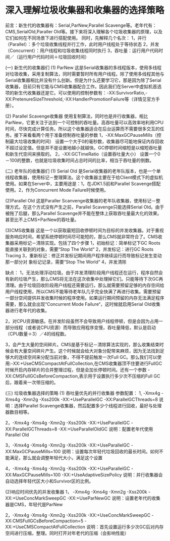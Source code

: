 # 深入理解垃圾收集器和收集器的选择策略



前言：新生代的收集器有：Serial,ParNew,Parallel Scavenge等。老年代有：CMS,SerialOld,Paraller Old等。接下来将深入理解各个垃圾收集器的原理，以及它们如何在不同场景下进行搭配使用。
同时，先解释几个名次：
1，并行（Parallel）：多个垃圾收集线程并行工作，此时用户线程处于等待状态
2，并发（Concurrent）：用户线程和垃圾收集线程同时执行
3，吞吐量：运行用户代码时间／（运行用户代码时间＋垃圾回收时间）

(一) 新生代的收集器们
(1) ParNew
这是Serial收集器的多线程版本，使用多线程对垃圾收集，采用复制算法，同时需要暂时所有用户线程。除了使用多线程其他与Serial收集器相比并没有什么创新。但是为什么还要学习它，那是因为除了Serial收集器，目前只有它能与CMS收集器配合工作。因此我们在Server中虚拟机首选项的新生代收集器还是它。可以使用的控制参数有：-XX:SurvivorRatio,-XX:PretenureSizeThreshold,-XX:HandlerPromotionFailure等（详情见官方手册）。

(2) Parallel Scavenge收集器
使用复制算法，同时也是并行收集器，相比ParNew，它更关注于达到一个可控制的吞吐量。高吞吐量可以高效率地利用CPU时间，尽快完成计算任务。所以这个收集器适合在后台运算而不需要很多交互的任务。接下来看看两个用于准备控制吞吐量的参数
1，-XX:MaxGCPauseMills（控制最大垃圾收集的时间）
设置一个大于0的毫秒数，收集器尽可能地保证内存回收不超过设定值。但是并不是设置地越小就越快。GC停顿时间缩短是以缩短吞吐量和新生代空间来换取的。
2，-XX:GCTimeRatio（设置吞吐量大小）
设置一个0－100的整数，也就是垃圾收集时间占总时间的比率，相当于吞吐量的倒数。

(二) 老年队的收集器们
(1) Serial Old
是Serial收集器的老年队版本，也是一个单线程收集器，使用标记－整理算法。这个收集器主要在于给Client模式下的虚拟机使用。如果在Server中，主要用途是：1，在JDK1.5前和Parallel Scavenge搭配使用。2，作为Concurrent Mode Failure时候使用。

(2)Parallel Old
这是Paraller Scanvenge收集器的老年队收集器，使用标记－整理方式。在这个方式没有产生之前，Parallel Scavenge只能选择Serial Old。由于被拖了后腿，那么Parallel Scavenge并不能在整体上获取吞吐量最大化的效果。甚至比不上CMS+ParNew的吞吐量。

(3)CMS收集器
这是一个以获取最短回收停顿时间为目标的并发收集器。对于重视服务响应时间，希望系统停顿时间尽可能短的，那么CMS就非常符合了。CMS收集器采用标记－清除实现。包括了四个步骤
1，初始标记：简单标记下GC Roots能直接关联到的对象，需要“Stop The World“
2，并发标记：进行GC Roots Tracing
3，重新标记：修正并发标记期间用户程序继续运行而导致标记发生变动那一部分对 象标记记录，需要“Stop The World“
4，并发清除

缺点：
1，无法处理浮动垃圾。由于并发清理阶段用户线程还在运行，程序自然会有新的垃圾产生，那么CMS将无法在这次收集中处理掉它们。只能等待下次GC再清理。由于垃圾回收阶段用户线程还需要运行。那么就需要预留足够的内存空间给用户线程使用，所以CMS不能等待老年队几乎完全快满了再进行收集。需要预留一部分空间提供并发收集时候的程序使用。如果运行期间预留的内存无法满足程序需要，那么就会出现“Concurrent Mode Failure“，这时候就启用Serial Old收集器进行老年代的收集。

2，对CPU资源敏感。在并发阶段虽然不会导致用户线程停顿，但是会因为占用一部分线程（或者说CPU资源）而导致应用程序变慢，吞吐量降低，默认是启动（CPU数量＋3）／4的线程数。

3，会产生大量的空间碎片。CMS是基于标记－清除算法实现的，那么收集结束时候会有大量空间碎片产生。这个时候就会给大对象分配带来麻烦，因为无法找到足够大的连续空间来分配当前对象，不得不提前触发一次Full GC。那么我们可以使用:-XX:+UseCMSCompactAtFullCollection,在CMS收集器顶不住要进行FullGC时候开启内存碎片的合并整理过程，但是会加长停顿时间。还有一个参数 -XX:CMSFullGCsBeforeCompaction,表示用于设置执行多少次不压缩的Full GC后，跟着来一次带压缩的。

(三) 垃圾收集器选择的策略
(1) 吞吐量优先的并行收集器
参数配置：
1, -Xmx4g -Xms4g -Xmn2g -Xss200k -XX:+UseParallelGC -XX:ParallelGCThreads=8
说明：选择Parallel Scavenge收集器，然后配置多少个线程进行回收，最好与处理器数目相等。

2，-Xmx4g -Xms4g -Xmn2g -Xss200k -XX:+UseParallelGC -XX:ParallelGCThreads=8 -XX:+UseParallelOldGC
说明：配置老年代使用Parallel Old

3，-Xmx4g -Xms4g -Xmn2g -Xss200k -XX:+UseParallelGC -XX:MaxGCPauseMills=100
说明：设置每次年轻代垃圾回收的最长时间。如何不能满足，那么就会调整年轻代大小，满足这个设置

4，-Xmx4g -Xms4g -Xmn2g -Xss200k -XX:+UseParallelGC -XX:MaxGCPauseMills=100 -XX:+UseAdaptiveSizePolicy
说明：并行收集器会自动选择年轻代区大小和Survivor区的比例。

(2)响应时间优先的并发收集器
1， -Xmx4g -Xms4g -Xmn2g -Xss200k -XX:+UseConcMarkSweepGC -XX:+UseParNewGC
说明：设置老年代的收集器是CMS，年轻代是ParNew

2，-Xmx4g -Xms4g -Xmn2g -Xss200k -XX:+UseConcMarkSweepGC -XX:CMSFullGCsBeforeCompaction=5 -XX:+UseCMSCompactAtFullCollection
说明：首先设置运行多少次GC后对内存空间进行压缩，整理。同时打开对年老代的压缩（会影响性能）